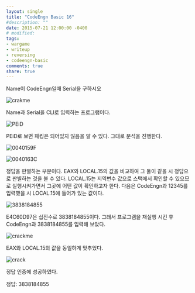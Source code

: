```yaml
---
layout: single
title: "CodeEngn Basic 16"
#description: ""
date: 2015-07-21 12:00:00 -0400
# modified: 
tags: 
- wargame
- writeup
- reversing
- codeengn-basic
comments: true
share: true
---
```


Name이 CodeEngn일때 Serial을 구하시오

![crakme](https://s01va.github.io/assets/images/2015-07-21-CodeEngn-Basic-16/0.png)

Name과 Serial을 CLI로 입력하는 프로그램이다.

![PEiD](https://s01va.github.io/assets/images/2015-07-21-CodeEngn-Basic-16/1.png)

PEiD로 보면 패킹은 되어있지 않음을 알 수 있다. 그대로 분석을 진행한다.

![0040159F](https://s01va.github.io/assets/images/2015-07-21-CodeEngn-Basic-16/2.png)

![0040163C](https://s01va.github.io/assets/images/2015-07-21-CodeEngn-Basic-16/3.png)

정답을 판별하는 부분이다. EAX와 LOCAL.15의 값을 비교하여 그 둘이 같을 시 정답으로 판별하는 것을 볼 수 있다. LOCAL.15는 지역변수 값으로 스택에서 확인할 수 있으므로 실행시켜가면서 그곳에 어떤 값이 확인하고자 한다. 다음은 CodeEngn과 12345를 입력했을 시 LOCAL.15에 들어가 있는 값이다.

![3838184855](https://s01va.github.io/assets/images/2015-07-21-CodeEngn-Basic-16/4.png)

E4C60D97은 십진수로 3838184855이다. 그래서 프로그램을 재실행 시킨 후 CodeEngn과 3838184855를 입력해 보았다.

![crackme](https://s01va.github.io/assets/images/2015-07-21-CodeEngn-Basic-16/5.png)

EAX와 LOCAL.15의 값을 동일하게 맞추었다.

![crack](https://s01va.github.io/assets/images/2015-07-21-CodeEngn-Basic-16/6.png)

정답 인증에 성공하였다.

정답: 3838184855
